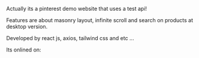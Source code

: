 Actually its a pinterest demo website that uses a test api!

Features are about masonry layout, infinite scroll and search on products at desktop version.

Developed by react js, axios, tailwind css and etc ... 
 
Its onlined on: 
 
